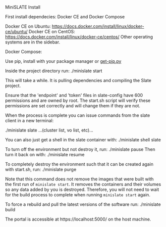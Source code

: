 MiniSLATE Install

First install dependecies: Docker CE and Docker Compose

Docker CE on Ubuntu: https://docs.docker.com/install/linux/docker-ce/ubuntu/
Docker CE on CentOS: https://docs.docker.com/install/linux/docker-ce/centos/
Other operating systems are in the sidebar.

Docker Compose:

Use pip, install with your package manager or [get-pip.py](https://bootstrap.pypa.io/get-pip.py)

Inside the project directory run: ./minislate start

This will take a while. It is pulling dependencies and compiling the Slate project.

Ensure that the 'endpoint' and 'token' files in slate-config have 600 permissions and are owned by root.
The start.sh script will verify these permissions are set correctly and will change them if they are not.

When the process is complete you can issue commands from the slate client in a new terminal:

./minislate slate ...(cluster list, vo list, etc)...

You can also just get a shell in the slate container with: ./minislate shell slate

To turn off the environment but not destroy it, run: ./minislate pause
Then turn it back on with: ./minislate resume

To completely destroy the environment such that it can be created again with start.sh, run: ./minislate purge

Note that this command does not remove the images that were built with the first run of `minislate start`.
It removes the containers and their volumes so any data added by you is destroyed.
Therefore, you will not need to wait for the build process to complete when running `minislate start` again.

To force a rebuild and pull the latest versions of the software run: ./minislate build

The portal is accessible at https://localhost:5000/ on the host machine.
